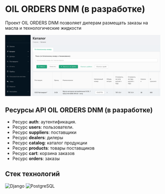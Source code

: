 # OIL ORDERS DNM (в разработке)

Проект OIL ORDERS DNM позволяет дилерам размещать заказы на масла и технологические жидкости

<img src="example.png" width="800" height: auto>


## Ресурсы API OIL ORDERS DNM (в разработке)

* Ресурс **auth**: аутентификация.
* Ресурс **users**: пользователи.
* Ресурс **suppliers**: поставщики
* Ресурс **dealers**: дилеры
* Ресурс **catalog**: каталог продукции
* Ресурс **products**: товары поставщиков
* Ресурс **cart**: корзина заказов
* Ресурс **orders**: заказы


## Стек технологий

![Django](https://img.shields.io/badge/Django-092E20?logo=django&logoColor=white)
![PostgreSQL](https://img.shields.io/badge/PostgreSQL-336791?logo=postgresql&logoColor=white)
